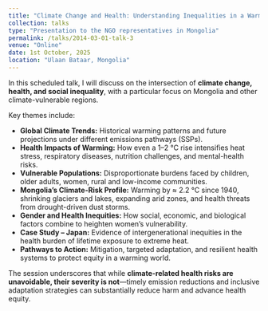 ```yaml
---
title: "Climate Change and Health: Understanding Inequalities in a Warming World (scheduled)"
collection: talks
type: "Presentation to the NGO representatives in Mongolia"
permalink: /talks/2014-03-01-talk-3
venue: "Online"
date: 1st October, 2025
location: "Ulaan Bataar, Mongolia"
---
```


In this scheduled talk, I will discuss on the intersection of **climate change, health, and social inequality**, with a particular focus on Mongolia and other climate-vulnerable regions. 

Key themes include:
- **Global Climate Trends:** Historical warming patterns and future projections under different emissions pathways (SSPs).  
- **Health Impacts of Warming:** How even a 1–2 °C rise intensifies heat stress, respiratory diseases, nutrition challenges, and mental-health risks.  
- **Vulnerable Populations:** Disproportionate burdens faced by children, older adults, women, rural and low-income communities.  
- **Mongolia’s Climate-Risk Profile:** Warming by ≈ 2.2 °C since 1940, shrinking glaciers and lakes, expanding arid zones, and health threats from drought-driven dust storms.  
- **Gender and Health Inequities:** How social, economic, and biological factors combine to heighten women’s vulnerability.  
- **Case Study – Japan:** Evidence of intergenerational inequities in the health burden of lifetime exposure to extreme heat.  
- **Pathways to Action:** Mitigation, targeted adaptation, and resilient health systems to protect equity in a warming world.

The session underscores that while **climate-related health risks are unavoidable, their severity is not**—timely emission reductions and inclusive adaptation strategies can substantially reduce harm and advance health equity.
